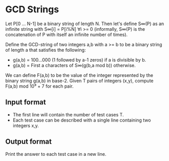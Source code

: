 # GCD Strings

Let P[0 ... N-1] be a binary string of length N. Then let's define S∞(P) as an infinite string with S∞[i] = P[i%N] ∀i >= 0 (informally, S∞(P) is the concatenation of P with itself an infinite number of times).

Define the GCD-string of two integers a,b with a >= b to be a binary string of length a that satisfies the following:

- g(a,b) = 100...000 (1 followed by a-1 zeros) if a is divisible by b.
- g(a,b) = First a characters of S∞(g(b,a mod b)) otherwise.

We can define F(a,b) to be the value of the integer represented by the binary string g(a,b) in base-2. Given T pairs of integers (x,y), compute F(a,b) mod 10⁹ + 7 for each pair.

## Input format

- The first line will contain the number of test cases T.
- Each test case can be described with a single line containing two integers x,y.

## Output format

Print the answer to each test case in a new line.
